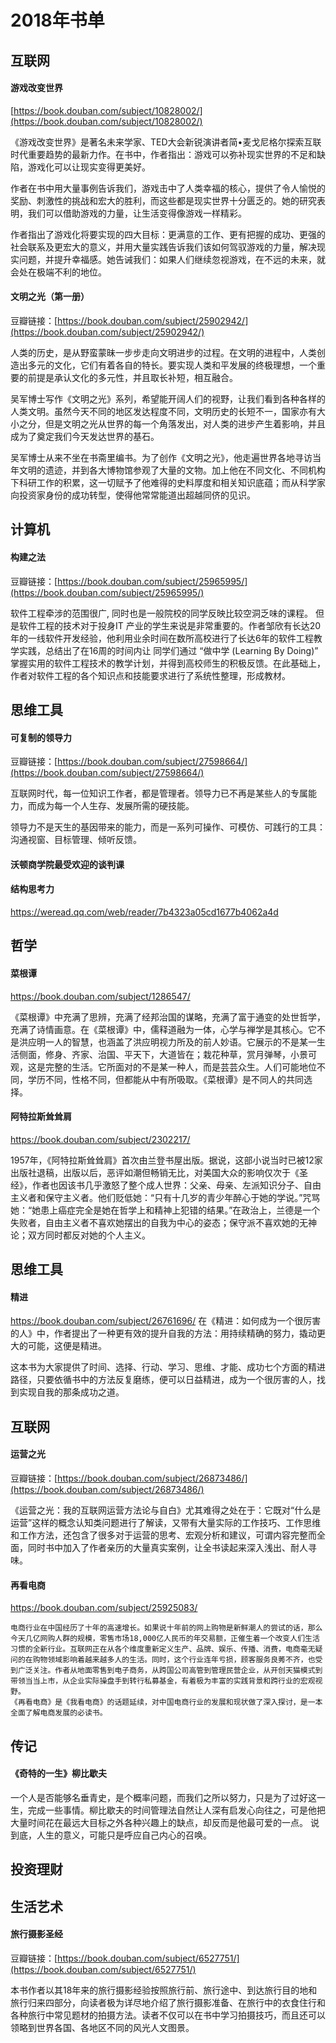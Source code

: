# 2018年书单


## 互联网

#### 游戏改变世界

[https://book.douban.com/subject/10828002/](https://book.douban.com/subject/10828002/)


《游戏改变世界》是著名未来学家、TED大会新锐演讲者简•麦戈尼格尔探索互联时代重要趋势的最新力作。在书中，作者指出：游戏可以弥补现实世界的不足和缺陷，游戏化可以让现实变得更美好。

作者在书中用大量事例告诉我们，游戏击中了人类幸福的核心，提供了令人愉悦的奖励、刺激性的挑战和宏大的胜利，而这些都是现实世界十分匮乏的。她的研究表明，我们可以借助游戏的力量，让生活变得像游戏一样精彩。

作者指出了游戏化将要实现的四大目标：更满意的工作、更有把握的成功、更强的社会联系及更宏大的意义，并用大量实践告诉我们该如何驾驭游戏的力量，解决现实问题，并提升幸福感。她告诫我们：如果人们继续忽视游戏，在不远的未来，就会处在极端不利的地位。

#### 文明之光（第一册）

豆瓣链接：[https://book.douban.com/subject/25902942/](https://book.douban.com/subject/25902942/)


人类的历史，是从野蛮蒙昧一步步走向文明进步的过程。在文明的进程中，人类创造出多元的文化，它们有着各自的特长。要实现人类和平发展的终极理想，一个重要的前提是承认文化的多元性，并且取长补短，相互融合。

吴军博士写作《文明之光》系列，希望能开阔人们的视野，让我们看到各种各样的人类文明。虽然今天不同的地区发达程度不同，文明历史的长短不一，国家亦有大小之分，但是文明之光从世界的每一个角落发出，对人类的进步产生着影响，并且成为了奠定我们今天发达世界的基石。

吴军博士从来不坐在书斋里编书。为了创作《文明之光》，他走遍世界各地寻访当年文明的遗迹，并到各大博物馆参观了大量的文物。加上他在不同文化、不同机构下科研工作的积累，这一切赋予了他难得的史料厚度和相关知识底蕴；而从科学家向投资家身份的成功转型，使得他常常能道出超越同侪的见识。



## 计算机

#### 构建之法

豆瓣链接：[https://book.douban.com/subject/25965995/](https://book.douban.com/subject/25965995/)

软件工程牵涉的范围很广, 同时也是一般院校的同学反映比较空洞乏味的课程。 但是软件工程的技术对于投身IT 产业的学生来说是非常重要的。作者邹欣有长达20年的一线软件开发经验，他利用业余时间在数所高校进行了长达6年的软件工程教学实践，总结出了在16周的时间内让 同学们通过 “做中学 (Learning By Doing)” 掌握实用的软件工程技术的教学计划，并得到高校师生的积极反馈。在此基础上，作者对软件工程的各个知识点和技能要求进行了系统性整理，形成教材。

## 思维工具

#### 可复制的领导力

豆瓣链接：[https://book.douban.com/subject/27598664/](https://book.douban.com/subject/27598664/)

互联网时代，每一位知识工作者，都是管理者。领导力已不再是某些人的专属能力，而成为每一个人生存、发展所需的硬技能。

领导力不是天生的基因带来的能力，而是一系列可操作、可模仿、可践行的工具：沟通视窗、目标管理、倾听反馈。

#### 沃顿商学院最受欢迎的谈判课

#### 结构思考力

https://weread.qq.com/web/reader/7b4323a05cd1677b4062a4d

## 哲学


#### 菜根谭
https://book.douban.com/subject/1286547/

《菜根谭》中充满了思辨，充满了经邦治国的谋略，充满了富于通变的处世哲学，充满了诗情画意。在《菜根谭》中，儒释道融为一体，心学与禅学是其核心。它不是洪应明一人的智慧，也涵盖了洪应明视力所及的前人妙语。它展示的不是某一生活侧面，修身、齐家、治国、平天下，大道皆在；栽花种草，赏月弹琴，小景可观，这是完整的生活。它所面对的不是某一种人，而是芸芸众生。人们可能地位不同，学历不同，性格不同，但都能从中有所吸取。《菜根谭》是不同人的共同选择。


#### 阿特拉斯耸耸肩

https://book.douban.com/subject/2302217/

1957年，《阿特拉斯耸耸肩》首次由兰登书屋出版。据说，这部小说当时已被12家出版社退稿，出版以后，恶评如潮但畅销无比，对美国大众的影响仅次于《圣经》，作者也因该书几乎激怒了整个成人世界：父亲、母亲、左派知识分子、自由主义者和保守主义者。他们贬低她：“只有十几岁的青少年醉心于她的学说。”咒骂她：“她患上癌症完全是她在哲学上和精神上犯错的结果。”在政治上，兰德是一个失败者，自由主义者不喜欢她摆出的自我为中心的姿态；保守派不喜欢她的无神论；双方同时都反对她的个人主义。



## 思维工具

#### 精进
https://book.douban.com/subject/26761696/
在《精进：如何成为一个很厉害的人》中，作者提出了一种更有效的提升自我的方法：用持续精确的努力，撬动更大的可能，这便是精进。

这本书为大家提供了时间、选择、行动、学习、思维、才能、成功七个方面的精进路径，只要依循书中的方法反复磨练，便可以日益精进，成为一个很厉害的人，找到实现自我的那条成功之道。



## 互联网

#### 运营之光

豆瓣链接：[https://book.douban.com/subject/26873486/](https://book.douban.com/subject/26873486/)

《运营之光：我的互联网运营方法论与自白》尤其难得之处在于：它既对“什么是运营”这样的概念认知类问题进行了解读，又带有大量实际的工作技巧、工作思维和工作方法，还包含了很多对于运营的思考、宏观分析和建议，可谓内容完整而全面，同时书中加入了作者亲历的大量真实案例，让全书读起来深入浅出、耐人寻味。

#### 再看电商

https://book.douban.com/subject/25925083/

	电商行业在中国经历了十年的高速增长。如果说十年前的网上购物是新鲜潮人的尝试的话，那么今天几亿网购人群的规模，零售市场18,000亿人民币的年交易额，正催生着一个改变人们生活习惯的全新行业。互联网正在从各个维度重新定义生产、品牌、娱乐、传播、消费，电商毫无疑问的在购物领域影响着越来越多人的生活。同时，这个行业连年亏损，顾客服务良莠不齐，也受到广泛关注。作者从地面零售到电子商务，从跨国公司高管到管理民营企业，从开创天猫模式到带领当当上市，从企业实际操盘手到转行私募基金，有着极为丰富的实践背景和跨行业的宏观视野。
	《再看电商》是《我看电商》的话题延续，对中国电商行业的发展和现状做了深入探讨，是一本全面了解电商发展的必读书。


## 传记


#### 《奇特的一生》柳比歇夫
一个人是否能够名垂青史，是个概率问题，而我们之所以努力，只是为了过好这一生，完成一些事情。柳比歇夫的时间管理法自然让人深有启发心向往之，可是他把大量时间花在最远大目标之外各种兴趣上的缺点，却反而是他最可爱的一点。
说到底，人生的意义，可能只是呼应自己内心的召唤。

## 投资理财


## 生活艺术

#### 旅行摄影圣经

豆瓣链接：[https://book.douban.com/subject/6527751/](https://book.douban.com/subject/6527751/)

本书作者以其18年来的旅行摄影经验按照旅行前、旅行途中、到达旅行目的地和旅行归来四部分，向读者极为详尽地介绍了旅行摄影准备、在旅行中的衣食住行和各种旅行中常见题材的拍摄方法。读者不仅可以在书中学习拍摄技巧，而且还可以领略到世界各国、各地区不同的风光人文图景。